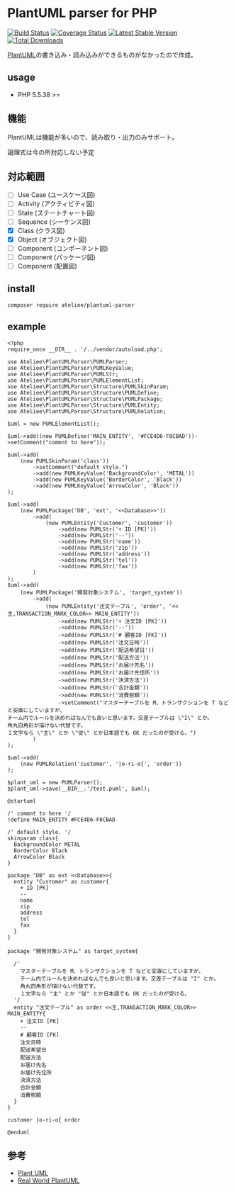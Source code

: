 # PlantUML parser for PHP

[![Build Status](https://travis-ci.org/ateliee/plantuml-parser.svg?branch=development)](https://travis-ci.org/ateliee/plantuml-parser)
[![Coverage Status](https://coveralls.io/repos/github/ateliee/plantuml-parser/badge.svg?branch=development)](https://coveralls.io/github/ateliee/plantuml-parser?branch=development)
[![Latest Stable Version](https://poser.pugx.org/ateliee/plantuml-parser/v/stable)](https://packagist.org/packages/ateliee/plantuml-parser)
[![Total Downloads](https://poser.pugx.org/ateliee/plantuml-parser/downloads)](https://packagist.org/packages/ateliee/plantuml-parser)

[PlantUML](http://plantuml.com/ja/)の書き込み・読み込みができるものがなかったので作成。

## usage
* PHP 5.5.38 >=

## 機能
PlantUMLは機能が多いので、読み取り・出力のみサポート。

論理式は今の所対応しない予定

## 対応範囲

* [ ] Use Case (ユースケース図)
* [ ] Activity (アクティビティ図)
* [ ] State (ステートチャート図)	
* [ ] Sequence (シーケンス図)
* [x] Class (クラス図)
* [x] Object (オブジェクト図)
* [ ] Component (コンポーネント図)
* [ ] Component (パッケージ図)
* [ ] Component (配置図)

## install
```
composer require ateliee/plantuml-parser
```

## example

```
<?php
require_once __DIR__ . '/../vendor/autoload.php';

use Ateliee\PlantUMLParser\PUMLParser;
use Ateliee\PlantUMLParser\PUMLKeyValue;
use Ateliee\PlantUMLParser\PUMLStr;
use Ateliee\PlantUMLParser\PUMLElementList;
use Ateliee\PlantUMLParser\Structure\PUMLSkinParam;
use Ateliee\PlantUMLParser\Structure\PUMLDefine;
use Ateliee\PlantUMLParser\Structure\PUMLPackage;
use Ateliee\PlantUMLParser\Structure\PUMLEntity;
use Ateliee\PlantUMLParser\Structure\PUMLRelation;

$uml = new PUMLElementList();

$uml->add((new PUMLDefine('MAIN_ENTITY', '#FCE4D6-F8CBAD'))->setComment("commnt to here"));

$uml->add(
    (new PUMLSkinParam('class'))
        ->setComment("default style.")
        ->add(new PUMLKeyValue('BackgroundColor', 'METAL'))
        ->add(new PUMLKeyValue('BorderColor', 'Black'))
        ->add(new PUMLKeyValue('ArrowColor', 'Black'))
);

$uml->add(
    (new PUMLPackage('DB', 'ext', '<<Database>>'))
        ->add(
            (new PUMLEntity('Customer', 'customer'))
                ->add(new PUMLStr('+ ID [PK]'))
                ->add(new PUMLStr('--'))
                ->add(new PUMLStr('name'))
                ->add(new PUMLStr('zip'))
                ->add(new PUMLStr('address'))
                ->add(new PUMLStr('tel'))
                ->add(new PUMLStr('fax'))
        )
);
$uml->add(
    (new PUMLPackage('開発対象システム', 'target_system'))
        ->add(
            (new PUMLEntity('注文テーブル', 'order', '<<主,TRANSACTION_MARK_COLOR>> MAIN_ENTITY'))
                ->add(new PUMLStr('+ 注文ID [PK]'))
                ->add(new PUMLStr('--'))
                ->add(new PUMLStr('# 顧客ID [FK]'))
                ->add(new PUMLStr('注文日時'))
                ->add(new PUMLStr('配送希望日'))
                ->add(new PUMLStr('配送方法'))
                ->add(new PUMLStr('お届け先名'))
                ->add(new PUMLStr('お届け先住所'))
                ->add(new PUMLStr('決済方法'))
                ->add(new PUMLStr('合計金額'))
                ->add(new PUMLStr('消費税額'))
                ->setComment("マスターテーブルを M、トランザクションを T などと安直にしていますが、
チーム内でルールを決めればなんでも良いと思います。交差テーブルは \"I\" とか。
角丸四角形が描けない代替です。
１文字なら \"主\" とか \"従\" とか日本語でも OK だったのが受ける。")
        )
);

$uml->add(
    (new PUMLRelation('customer', '|o-ri-o{', 'order'))
);

$plant_uml = new PUMLParser();
$plant_uml->save(__DIR__.'/test.puml', $uml);
```

```puml
@startuml

/' commnt to here '/
!define MAIN_ENTITY #FCE4D6-F8CBAD

/' default style. '/
skinparam class{
  BackgroundColor METAL
  BorderColor Black
  ArrowColor Black
}

package "DB" as ext <<Database>>{
  entity "Customer" as customer{
    + ID [PK]
    --
    name
    zip
    address
    tel
    fax
  }
}

package "開発対象システム" as target_system{

  /'
    マスターテーブルを M、トランザクションを T などと安直にしていますが、
    チーム内でルールを決めればなんでも良いと思います。交差テーブルは "I" とか。
    角丸四角形が描けない代替です。
    １文字なら "主" とか "従" とか日本語でも OK だったのが受ける。
  '/
  entity "注文テーブル" as order <<主,TRANSACTION_MARK_COLOR>> MAIN_ENTITY{
    + 注文ID [PK]
    --
    # 顧客ID [FK]
    注文日時
    配送希望日
    配送方法
    お届け先名
    お届け先住所
    決済方法
    合計金額
    消費税額
  }
}

customer |o-ri-o{ order

@enduml
```

## 参考
* [Plant UML](http://plantuml.com/ja/)
* [Real World PlantUML](https://real-world-plantuml.com/)